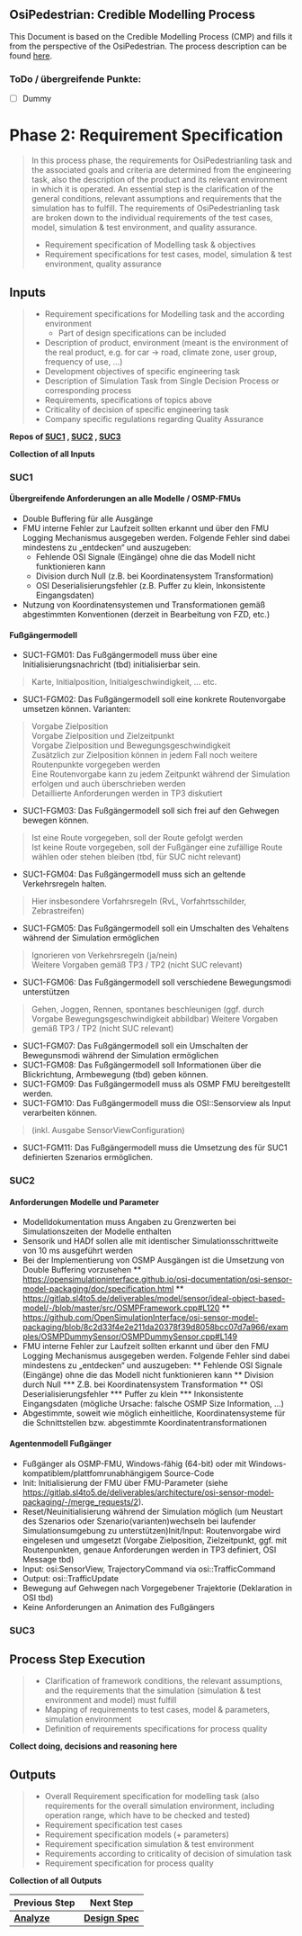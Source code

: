 ## OsiPedestrian: Credible Modelling Process
This Document is based on the Credible Modelling Process (CMP) and fills it from the perspective of the OsiPedestrian. The process description can be found [here](https://gitlab.sl4to5.de/deliverables/credible-simulation-process/credible-simulation-process/-/blob/0182678762e6e3f9910246913259ae5c9fa7313b/credible_simulation_process.md#introduction).

### ToDo / übergreifende Punkte:
* [ ] Dummy

# Phase 2: Requirement Specification

> In this process phase, the requirements for OsiPedestrianling task and the associated goals and criteria are determined from the engineering task, also the description of the product and its relevant environment in which it is operated. An essential step is the clarification of the general conditions, relevant assumptions and requirements that the simulation has to fulfill. The requirements of OsiPedestrianling task are broken down to the individual requirements of the test cases, model, simulation & test environment, and quality assurance.
> 
> * Requirement specification of Modelling task & objectives
> * Requirement specifications for test cases, model, simulation & test environment, quality assurance


## Inputs

> * Requirement specifications for Modelling task and the according environment
>   * Part of design specifications can be included
> * Description of product, environment (meant is the environment of the real product, e.g. for car -> road, climate zone, user group, frequency of use, …)
> * Development objectives of specific engineering task
> * Description of Simulation Task from Single Decision Process or corresponding process
> * Requirements, specifications of topics above
> * Criticality of decision of specific engineering task
> * Company specific regulations regarding Quality Assurance

**Repos of [SUC1](https://gitlab.sl4to5.de/deliverables/use-case-definitions/usecase1/-/blob/master/Milestone2/Documentation/SUC1_CSP_Phase2_RequirementSpec.md) , [SUC2](https://gitlab.sl4to5.de/deliverables/use-case-definitions/usecase2/-/blob/master/Milestone2/Documentation/SUC2_CSP_Phase2_RequirementSpec.md) , [SUC3](https://gitlab.sl4to5.de/deliverables/use-case-definitions/use-case-3/-/blob/master/Milestone2/Documentation/SUC3_CSP_Phase2_RequirementSpec.md)**

**Collection of all Inputs**

### SUC1

#### Übergreifende Anforderungen an alle Modelle / OSMP-FMUs
*  Double Buffering für alle Ausgänge
*  FMU interne Fehler zur Laufzeit sollten erkannt und über den FMU Logging Mechanismus ausgegeben werden. Folgende Fehler sind dabei mindestens zu „entdecken“ und auszugeben:
    *  Fehlende OSI Signale (Eingänge) ohne die das Modell nicht funktionieren kann
    *  Division durch Null (z.B. bei Koordinatensystem Transformation)
    *  OSI Deserialisierungsfehler (z.B. Puffer zu klein, Inkonsistente Eingangsdaten) 
*  Nutzung von Koordinatensystemen und Transformationen gemäß abgestimmten Konventionen (derzeit in Bearbeitung von FZD, etc.)

#### Fußgängermodell

* SUC1-FGM01: Das Fußgängermodell muss über eine Initialisierungsnachricht (tbd) initialisierbar sein.
> Karte, Initialposition, Initialgeschwindigkeit, ... etc.
* SUC1-FGM02: Das Fußgängermodell soll eine konkrete Routenvorgabe umsetzen können. Varianten:
> Vorgabe Zielposition  
> Vorgabe Zielposition und Zielzeitpunkt  
> Vorgabe Zielposition und Bewegungsgeschwindigkeit  
> Zusätzlich zur Zielposition können in jedem Fall noch weitere Routenpunkte vorgegeben werden   
> Eine Routenvorgabe kann zu jedem Zeitpunkt während der Simulation erfolgen und auch überschrieben werden  
> Detaillierte Anforderungen werden in TP3 diskutiert  
* SUC1-FGM03: Das Fußgängermodell soll sich frei auf den Gehwegen bewegen können.
> Ist eine Route vorgegeben, soll der Route gefolgt werden  
> Ist keine Route vorgegeben, soll der Fußgänger eine zufällige Route wählen oder stehen bleiben (tbd, für SUC nicht relevant)  
* SUC1-FGM04: Das Fußgängermodell muss sich an geltende Verkehrsregeln halten.
> Hier insbesondere Vorfahrsregeln (RvL, Vorfahrtsschilder, Zebrastreifen)
* SUC1-FGM05: Das Fußgängermodell soll ein Umschalten des Vehaltens während der Simulation ermöglichen
> Ignorieren von Verkehrsregeln (ja/nein)  
> Weitere Vorgaben gemäß TP3 / TP2  (nicht SUC relevant)
* SUC1-FGM06: Das Fußgängermodell soll verschiedene Bewegungsmodi unterstützen
> Gehen, Joggen, Rennen, spontanes beschleunigen  (ggf. durch Vorgabe Bewegungsgeschwindigkeit abbildbar)
> Weitere Vorgaben gemäß TP3 / TP2  (nicht SUC relevant)  
* SUC1-FGM07: Das Fußgängermodell soll ein Umschalten der Bewegunsmodi während der Simulation ermöglichen
* SUC1-FGM08: Das Fußgängermodell soll Informationen über die Blickrichtung, Armbewegung (tbd) geben können.
* SUC1-FGM09: Das Fußgängermodell muss als OSMP FMU bereitgestellt werden.
* SUC1-FGM10: Das Fußgängermodell muss die OSI::Sensorview als Input verarbeiten können.
> (inkl. Ausgabe SensorViewConfiguration)
* SUC1-FGM11: Das Fußgängermodell muss die Umsetzung des für SUC1 definierten Szenarios ermöglichen.

### SUC2

#### Anforderungen Modelle und Parameter
*  Modelldokumentation muss Angaben zu Grenzwerten bei Simulationszeiten der Modelle enthalten
*  Sensorik und HADf sollen alle mit identischer Simulationsschrittweite von 10 ms ausgeführt werden
*  Bei der Implementierung von OSMP Ausgängen ist die Umsetzung von Double Buffering vorzusehen 
**  https://opensimulationinterface.github.io/osi-documentation/osi-sensor-model-packaging/doc/specification.html
**  https://gitlab.sl4to5.de/deliverables/model/sensor/ideal-object-based-model/-/blob/master/src/OSMPFramework.cpp#L120
**  https://github.com/OpenSimulationInterface/osi-sensor-model-packaging/blob/8c2d33f4e2e211da20378f39d8058bcc07d7a966/examples/OSMPDummySensor/OSMPDummySensor.cpp#L149
*   FMU interne Fehler zur Laufzeit sollten erkannt und über den FMU Logging Mechanismus ausgegeben werden. Folgende Fehler sind dabei mindestens zu „entdecken“ und auszugeben:
**	Fehlende OSI Signale (Eingänge) ohne die das Modell nicht funktionieren kann
**	Division durch Null 
***	Z.B. bei Koordinatensystem Transformation
**	OSI Deserialisierungsfehler 
***	Puffer zu klein
***	Inkonsistente Eingangsdaten (mögliche Ursache: falsche OSMP Size Information, …)
*   Abgestimmte, soweit wie möglich einheitliche, Koordinatensysteme für die Schnittstellen bzw. abgestimmte Koordinatentransformationen

#### Agentenmodell Fußgänger
*  Fußgänger als OSMP-FMU, Windows-fähig (64-bit) oder mit Windows-kompatiblem/plattfomrunabhängigem Source-Code
*  Init: Initialisierung der FMU über FMU-Parameter (siehe https://gitlab.sl4to5.de/deliverables/architecture/osi-sensor-model-packaging/-/merge_requests/2). 
*  Reset/Neuinitialisierung während der Simulation möglich (um Neustart des Szenarios oder
	Szenario(varianten)wechseln bei laufender Simulationsumgebung zu unterstützen)Init/Input: Routenvorgabe wird eingelesen und umgesetzt (Vorgabe Zielposition, Zielzeitpunkt, ggf. mit Routenpunkten, genaue Anforderungen werden in TP3 definiert, OSI Message tbd) 
*  Input: osi:SensorView, TrajectoryCommand via osi::TrafficCommand
*  Output: osi::TrafficUpdate
*  Bewegung auf Gehwegen nach Vorgegebener Trajektorie (Deklaration in OSI tbd)
*  Keine Anforderungen an Animation des Fußgängers

### SUC3



## Process Step Execution

> * Clarification of framework conditions, the relevant assumptions, and the requirements that the simulation (simulation & test environment and model) must fulfill
> * Mapping of requirements to test cases, model & parameters, simulation environment
> * Definition of requirements specifications for process quality

**Collect doing, decisions and reasoning here**


## Outputs

> * Overall Requirement specification for modelling task (also requirements for the overall simulation environment, including operation range, which have to be checked and tested)
> * Requirement specification test cases
> * Requirement specification models (+ parameters)
> * Requirement specification simulation & test environment
> * Requirements according to criticality of decision of simulation task
> * Requirement specification for process quality



**Collection of all Outputs**

| Previous Step | Next Step |
| ------ | ------ |
| [**Analyze**](Documentation/CMP_Phase1_Analyze.md) | [**Design Spec**](Documentation/CMP_Phase3_DesignSpec.md) |
